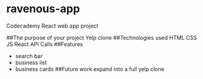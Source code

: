 # ravenous-app
Codecademy React web app project 

##The purpose of your project
Yelp clone
##Technologies used
HTML
CSS
JS
React
API Calls
##Features
 - search bar
 - business list
 - business cards
##Future work
expand into a full yelp clone
